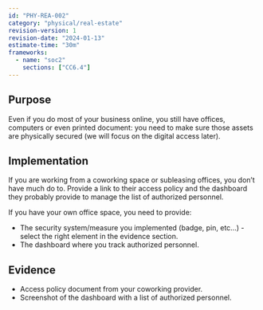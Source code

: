 ```yaml
---
id: "PHY-REA-002"
category: "physical/real-estate"
revision-version: 1
revision-date: "2024-01-13"
estimate-time: "30m"
frameworks:
  - name: "soc2"
    sections: ["CC6.4"]
---
```


## Purpose

Even if you do most of your business online, you still have offices,
computers or even printed document: you need to make sure those assets
are physically secured (we will focus on the digital access later).

## Implementation

If you are working from a coworking space or subleasing offices, you
don’t have much do to. Provide a link to their access policy and the
dashboard they probably provide to manage the list of authorized
personnel.

If you have your own office space, you need to provide:
- The security system/measure you implemented (badge, pin, etc…) -
  select the right element in the evidence section.
- The dashboard where you track authorized personnel.

## Evidence

- Access policy document from your coworking provider.
- Screenshot of the dashboard with a list of authorized personnel.
